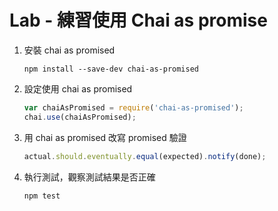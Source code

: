 # Lab - 練習使用 Chai as promise

1. 安裝 chai as promised

    ```
    npm install --save-dev chai-as-promised
    ```

1. 設定使用 chai as promised

    ``` js
    var chaiAsPromised = require('chai-as-promised'); 
    chai.use(chaiAsPromised);
    ```

1. 用 chai as promised 改寫 promised 驗證

    ``` js
    actual.should.eventually.equal(expected).notify(done);
    ```

1. 執行測試，觀察測試結果是否正確

    ``` 
    npm test
    ```